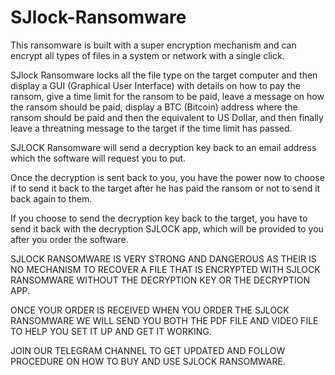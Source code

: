 # SJlock-Ransomware
This ransomware is built with a super encryption mechanism and can encrypt all types of files in a system or network with a single click. 

SJlock Ransomware locks all the file type on the target computer and then display a GUI (Graphical User Interface) with details on how to pay the ransom, give a time limit for the ransom to be paid, leave a message on how the ransom should be paid, display a BTC (Bitcoin) address where the ransom should be paid and then the equivalent to US Dollar, and then finally leave a threatning message to the target if the time limit has passed.

SJLOCK Ransomware will send a decryption key back to an email address which the software will request you to put. 



Once the decryption is sent back to you, you have the power now to choose if to send it back to the target after he has paid the ransom or not to send it back again to them. 

If you choose to send the decryption key back to the target, you have to send it back with the decryption SJLOCK app, which will be provided to you after you order the software.

SJLOCK RANSOMWARE IS VERY STRONG AND DANGEROUS AS THEIR IS NO MECHANISM TO RECOVER A FILE THAT IS ENCRYPTED WITH SJLOCK RANSOMWARE WITHOUT THE DECRYPTION KEY OR THE DECRYPTION APP. 

ONCE YOUR ORDER IS RECEIVED WHEN YOU ORDER THE SJLOCK RANSOMWARE WE WILL SEND YOU BOTH THE PDF FILE AND VIDEO FILE TO HELP YOU SET IT UP AND GET IT WORKING. 

JOIN OUR TELEGRAM CHANNEL TO GET UPDATED AND FOLLOW PROCEDURE ON HOW TO BUY AND USE SJLOCK RANSOMWARE.




